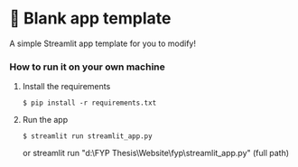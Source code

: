 # 🎈 Blank app template

A simple Streamlit app template for you to modify!

### How to run it on your own machine

1. Install the requirements

   ```
   $ pip install -r requirements.txt
   ```

2. Run the app

   ```
   $ streamlit run streamlit_app.py
   ```

   or streamlit run "d:\FYP Thesis\Website\fyp\streamlit_app.py" (full path)
